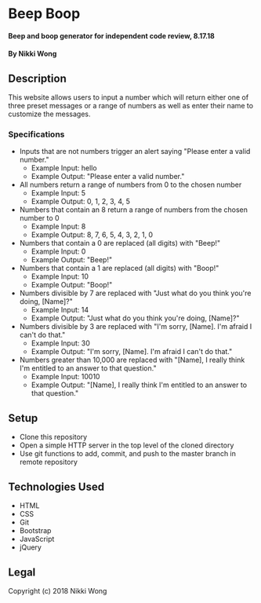 # Beep Boop

#### Beep and boop generator for independent code review, 8.17.18

#### By Nikki Wong

## Description

This website allows users to input a number which will return either one of three preset messages or a range of numbers as well as enter their name to customize the messages.

### Specifications
* Inputs that are not numbers trigger an alert saying "Please enter a valid number."
  * Example Input: hello
  * Example Output: "Please enter a valid number."
* All numbers return a range of numbers from 0 to the chosen number
  * Example Input: 5
  * Example Output: 0, 1, 2, 3, 4, 5
* Numbers that contain an 8 return a range of numbers from the chosen number to 0
  * Example Input: 8
  * Example Output: 8, 7, 6, 5, 4, 3, 2, 1, 0
* Numbers that contain a 0 are replaced (all digits) with "Beep!"
  * Example Input: 0
  * Example Output: "Beep!"
* Numbers that contain a 1 are replaced (all digits) with "Boop!"
  * Example Input: 10
  * Example Output: "Boop!"
* Numbers divisible by 7 are replaced with "Just what do you think you're doing, [Name]?"
  * Example Input: 14
  * Example Output: "Just what do you think you're doing, [Name]?"
* Numbers divisible by 3 are replaced with "I'm sorry, [Name]. I'm afraid I can't do that."
  * Example Input: 30
  * Example Output: "I'm sorry, [Name]. I'm afraid I can't do that."
* Numbers greater than 10,000 are replaced with "[Name], I really think I'm entitled to an answer to that question."
  * Example Input: 10010
  * Example Output: "[Name], I really think I'm entitled to an answer to that question."

## Setup

* Clone this repository
* Open a simple HTTP server in the top level of the cloned directory
* Use git functions to add, commit, and push to the master branch in remote repository

## Technologies Used

* HTML
* CSS
* Git
* Bootstrap
* JavaScript
* jQuery

## Legal
Copyright (c) 2018 Nikki Wong
